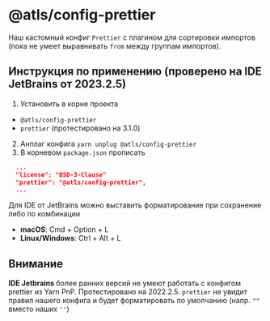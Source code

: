 # @atls/config-prettier

Наш кастомный конфиг `Prettier` с плагином для сортировки импортов (пока не умеет выравнивать 
`from` между группам импортов).

## Инструкция по применению (проверено на IDE JetBrains от 2023.2.5)

1. Установить в корне проекта
 - `@atls/config-prettier`
 - `prettier` (протестировано на 3.1.0)
2. Анплаг конфига `yarn unplug @atls/config-prettier`
3. В корневом `package.json` прописать
```json
  ...
  "license": "BSD-3-Clause"
  "prettier": "@atls/config-prettier",
  ...
```

Для IDE от JetBrains можно выставить форматирование при сохранение либо по комбинации
- **macOS**: Cmd + Option + L
- **Linux/Windows**: Ctrl + Alt + L

## Внимание

**IDE Jetbrains** более ранних версий не умеют работать с конфигом prettier из Yarn PnP. 
Протестировано на 2022.2.5. `prettier` не увидит правил нашего конфига и будет форматировать по 
умолчанию (напр. `""` вместо наших `''`)
